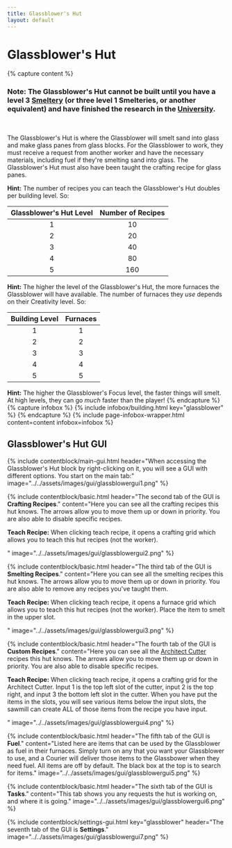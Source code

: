 ```yaml
---
title: Glassblower's Hut
layout: default
---
```

# Glassblower's Hut

{% capture content %}
### Note: The Glassblower's Hut cannot be built until you have a level 3 [Smeltery](../../source/buildings/smeltery) (or three level 1 Smelteries, or another equivalent) and have finished the research in the [University](../../source/buildings/university).
<br>

The Glassblower's Hut is where the Glassblower will smelt sand into glass and make glass panes from glass blocks. For the Glassblower to work, they must receive a request from another worker and have the necessary materials, including fuel if they're smelting sand into glass. The Glassblower's Hut must also have been taught the crafting recipe for glass panes.

**Hint:** The number of recipes you can teach the Glassblower's Hut doubles per building level. So:


| Glassblower's Hut Level | Number of Recipes |
| :---------------------: | :---------------: |
|            1            |        10         |
|            2            |        20         |
|            3            |        40         |
|            4            |        80         |
|            5            |        160        |


**Hint:** The higher the level of the Glassblower's Hut, the more furnaces the Glassblower will have available. The number of furnaces they *use* depends on their Creativity level. So:


| Building Level | Furnaces |
| :------------: | :------: |
|       1        |    1     |
|       2        |    2     |
|       3        |    3     |
|       4        |    4     |
|       5        |    5     |


**Hint:** The higher the Glassblower's Focus level, the faster things will smelt. At high levels, they can go *much* faster than the player!
{% endcapture %}
{% capture infobox %}
{% include infobox/building.html key="glassblower" %}
{% endcapture %}
{% include page-infobox-wrapper.html content=content infobox=infobox %}

## Glassblower's Hut GUI

<div class="row">
  <div class="col">
  {% include contentblock/main-gui.html header="When accessing the Glassblower's Hut block by right-clicking on it, you will see a GUI with different options. You start on the main tab:" image="../../assets/images/gui/glassblowergui1.png" %}

  {% include contentblock/basic.html header="The second tab of the GUI is <strong>Crafting Recipes</strong>." content="Here you can see all the crafting recipes this hut knows.  The arrows allow you to move them up or down in priority.  You are also able to disable specific recipes.<p><strong> Teach Recipe:</strong> When clicking teach recipe, it opens a crafting grid which allows you to teach this hut recipes (not the worker).</p>" image="../../assets/images/gui/glassblowergui2.png" %}

  {% include contentblock/basic.html header="The third tab of the GUI is <strong>Smelting Recipes</strong>." content="Here you can see all the smelting recipes this hut knows.  The arrows allow you to move them up or down in priority.  You are also able to remove any recipes you've taught them.<p><strong> Teach Recipe:</strong> When clicking teach recipe, it opens a furnace grid which allows you to teach this hut recipes (not the worker).  Place the item to smelt in the upper slot.</p>" image="../../assets/images/gui/glassblowergui3.png" %}

  {% include contentblock/basic.html header="The fourth tab of the GUI is <strong>Custom Recipes</strong>." content="Here you can see all the <a href='../items/shingles'>Architect Cutter</a> recipes this hut knows.  The arrows allow you to move them up or down in priority.  You are also able to disable specific recipes.<p><strong> Teach Recipe:</strong> When clicking teach recipe, it opens a crafting grid for the Architect Cutter.  Input 1 is the top left slot of the cutter, input 2 is the top right, and input 3 the bottom left slot in the cutter. When you have put the items in the slots, you will see various items below the input slots, the sawmill can create ALL of those items from the recipe you have input.</p>" image="../../assets/images/gui/glassblowergui4.png" %}

  {% include contentblock/basic.html header="The fifth tab of the GUI is <strong>Fuel</strong>." content="Listed here are items that can be used by the Glassblower as fuel in their furnaces. Simply turn on any that you want your Glassblower to use, and a Courier will deliver those items to the Glassbower when they need fuel.  All items are off by default.  The black box at the top is to search for items." image="../../assets/images/gui/glassblowergui5.png" %}

  {% include contentblock/basic.html header="The sixth tab of the GUI is <strong>Tasks</strong>." content="This tab shows you any requests the hut is working on, and where it is going." image="../../assets/images/gui/glassblowergui6.png" %}

  {% include contentblock/settings-gui.html key="glassblower" header="The seventh tab of the GUI is <strong>Settings</strong>." image="../../assets/images/gui/glassblowergui7.png" %}
  </div>
</div>
